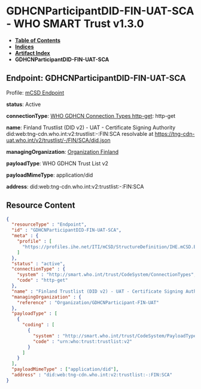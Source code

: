 # GDHCNParticipantDID-FIN-UAT-SCA - WHO SMART Trust v1.3.0

* [**Table of Contents**](toc.md)
* [**Indices**](indices.md)
* [**Artifact Index**](artifacts.md)
* **GDHCNParticipantDID-FIN-UAT-SCA**

## Endpoint: GDHCNParticipantDID-FIN-UAT-SCA

Profile: [mCSD Endpoint](https://profiles.ihe.net/ITI/mCSD/4.0.0/StructureDefinition-IHE.mCSD.Endpoint.html)

**status**: Active

**connectionType**: [WHO GDHCN Connection Types http-get](CodeSystem-ConnectionTypes.md#ConnectionTypes-http-get): http-get

**name**: Finland Trustlist (DID v2) - UAT - Certificate Signing Authority did:web:tng-cdn.who.int:v2:trustlist:-:FIN:SCA resolvable at https://tng-cdn-uat.who.int/v2/trustlist/-/FIN/SCA/did.json

**managingOrganization**: [Organization Finland](Organization-GDHCNParticipant-FIN-UAT.md)

**payloadType**: WHO GDHCN Trust List v2

**payloadMimeType**: application/did

**address**: did:web:tng-cdn.who.int:v2:trustlist:-:FIN:SCA



## Resource Content

```json
{
  "resourceType" : "Endpoint",
  "id" : "GDHCNParticipantDID-FIN-UAT-SCA",
  "meta" : {
    "profile" : [
      "https://profiles.ihe.net/ITI/mCSD/StructureDefinition/IHE.mCSD.Endpoint"
    ]
  },
  "status" : "active",
  "connectionType" : {
    "system" : "http://smart.who.int/trust/CodeSystem/ConnectionTypes",
    "code" : "http-get"
  },
  "name" : "Finland Trustlist (DID v2) - UAT - Certificate Signing Authority\ndid:web:tng-cdn.who.int:v2:trustlist:-:FIN:SCA\nresolvable at https://tng-cdn-uat.who.int/v2/trustlist/-/FIN/SCA/did.json",
  "managingOrganization" : {
    "reference" : "Organization/GDHCNParticipant-FIN-UAT"
  },
  "payloadType" : [
    {
      "coding" : [
        {
          "system" : "http://smart.who.int/trust/CodeSystem/PayloadTypes",
          "code" : "urn:who:trust:trustlist:v2"
        }
      ]
    }
  ],
  "payloadMimeType" : ["application/did"],
  "address" : "did:web:tng-cdn.who.int:v2:trustlist:-:FIN:SCA"
}

```

